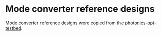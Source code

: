 # Mode converter reference designs

Mode converter reference designs were copied from the [photonics-opt-testbed](https://github.com/NanoComp/photonics-opt-testbed/tree/main/waveguide_mode_converter).
